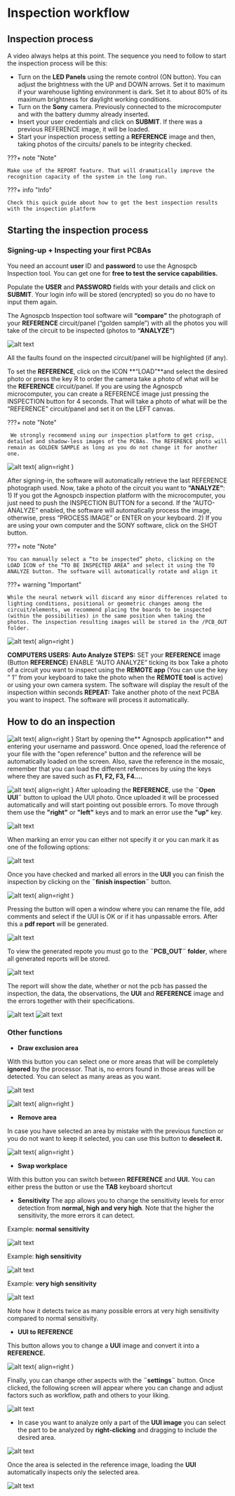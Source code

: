 # Inspection workflow

## Inspection process

A video always helps at this point. The sequence you need to follow to start the inspection process will be this:

- Turn on the **LED Panels** using the remote control (ON button). You can adjust the brightness with the UP and DOWN arrows. Set it to maximum if your warehouse lighting environment is dark. Set it to about 80% of its maximum brightness for daylight working conditions.
- Turn on the **Sony** camera. Previously connected to the microcomputer and with the battery dummy already inserted.
- Insert your user credentials and click on **SUBMIT**. If there was a previous REFERENCE image, it will be loaded.
- Start your inspection process setting a **REFERENCE** image and then, taking photos of the circuits/ panels to be integrity checked.

???+ note "Note"

    Make use of the REPORT feature. That will dramatically improve the recognition capacity of the system in the long run.

???+ info "Info"

    Check this quick guide about how to get the best inspection results with the inspection platform

## Starting the inspection process


### **Signing-up + Inspecting your first PCBAs**

You need an account **user** ID and **password** to use the Agnospcb Inspection tool. You can get one for **free to test the service capabilities​.**

Populate the **USER** and **PASSWORD** fields with your details and click on **SUBMIT**. Your login info will be stored (encrypted) so you do no have to input them again.

The Agnospcb Inspection tool software will **“compare”** the photograph of your **REFERENCE** circuit/panel (“golden sample”) with all the photos you will take of the circuit to be inspected (photos to **“ANALYZE“**)

![alt text](assets/image.png)

All the faults found on the inspected circuit/panel will be highlighted (if any).

To set the **REFERENCE**, click on the ICON **“LOAD”**and select the desired photo or press the key R to order the camera take a photo of what will be the **REFERENCE** circuit/panel. If you are using the Agnospcb microcomputer, you can create a REFERENCE image just pressing the INSPECTION button for 4 seconds. That will take a photo of what will be the “REFERENCE” circuit/panel and set it on the LEFT canvas. 

???+ note "Note"

     We strongly recommend using our inspection platform to get crisp, detailed and shadow-less images of the PCBAs. The REFERENCE photo will remain as GOLDEN SAMPLE as long as you do not change it for another one. 

![alt text](assets/shot-button.PNG){ align=right }

After signing-in, the software will automatically retrieve the last REFERENCE photograph used. Now, take a photo of the circuit you want to **“ANALYZE“**: 1) If you got the Agnospcb inspection platform with the microcomputer, you just need to push the INSPECTION BUTTON for a second. If the “AUTO-ANALYZE” enabled, the software will automatically process the image, otherwise, press “PROCESS IMAGE” or ENTER on your keyboard. 2) If you are using your own computer and the SONY software, click on the SHOT button.


???+ note "Note"

    You can manually select a “to be inspected” photo, clicking on the LOAD ICON of the “TO BE INSPECTED AREA” and select it using the TO ANALYZE button. The software will automatically rotate and align it

???+ warning "Important"

    While the neural network will discard any minor differences related to lighting conditions, positional or geometric changes among the circuit/elements, we recommend placing the boards to be inspected (within the possibilities) in the same position when taking the photos. The inspection resulting images will be stored in the /PCB_OUT folder.

![alt text](assets/111.PNG){ align=right }

**COMPUTERS USERS: Auto Analyze STEPS:**
SET your **REFERENCE** image (Button **REFERENCE**)
ENABLE “AUTO ANALYZE” ticking its box
Take a photo of a circuit you want to inspect using the **REMOTE app** (You can use the key ” 1″ from your keyboard to take the photo when the **REMOTE tool** is active) or using your own camera system.
The software will display the result of the inspection within seconds
**REPEAT:** Take another photo of the next PCBA you want to inspect. The software will process it automatically.

## How to do an inspection

![alt text](assets/Open-reference.PNG){ align=right }
Start by opening the** Agnospcb application** and entering your username and password. Once opened, load the reference of your file with the "open reference" button and the reference will be automatically loaded on the screen. Also, save the reference in the mosaic, remember that you can load the different references by using the keys where they are saved such as **F1, F2, F3, F4....**

![alt text](assets/Open-UUI.PNG){ align=right }
After uploading the **REFERENCE**, use the **¨Open UUI¨** button to upload the UUI photo. Once uploaded it will be processed automatically and will start pointing out possible errors. To move through them use the **"right"** or **"left"** keys and to mark an error use the **"up"** key.


![alt text](assets/ERRORS.png)

When marking an error you can either not specify it or you can mark it as one of the following options:

![alt text](assets/SELECT-FAULT.png)

Once you have checked and marked all errors in the **UUI** you can finish the inspection by clicking on the **¨finish inspection¨** button.

![alt text](assets/finish-inspection-button.png){ align=right }

Pressing the button will open a window where you can rename the file, add comments and select if the UUI is OK or if it has unpassable errors. After this a **pdf report** will be generated.

![alt text](assets/GENERATE-REPORT.png)

To view the generated repote you must go to the **¨PCB_OUT¨ folder**, where all generated reports will be stored.

![alt text](assets/PCB-OUT.png)

The report will show the date, whether or not the pcb has passed the inspection, the data, the observations, the **UUI** and **REFERENCE** image and the errors together with their specifications.

![alt text](assets/REPORT1.png)
![alt text](assets/REPORT2.png)

### Other functions 

- **Draw exclusion area**

With this button you can select one or more areas that will be completely **ignored** by the processor. That is, no errors found in those areas will be detected. You can select as many areas as you want. 

![alt text](assets/exclusion-area.png)


![alt text](assets/erase.PNG){ align=right }
- **Remove area**

In case you have selected an area by mistake with the previous function or you do not want to keep it selected, you can use this button to **deselect it.**

![alt text](assets/swap.PNG){ align=right }
- **Swap workplace**

With this button you can switch between **REFERENCE** and **UUI.** You can either press the button or use the **TAB** keyboard shortcut

- **Sensitivity**
The app allows you to change the sensitivity levels for error detection from **normal, high and very high**. Note that the higher the sensitivity, the more errors it can detect.

Example: **normal sensitivity**

![alt text](assets/normal-sensitivity.png)

Example: **high sensitivity**

![alt text](assets/high-sensitivity.png)

Example: **very high sensitivity**

![alt text](assets/very-high-sensitivity.png)

Note how it detects twice as many possible errors at very high sensitivity compared to normal sensitivity.

- **UUI to REFERENCE**

This button allows you to change a **UUI** image and convert it into a **REFERENCE.**

![alt text](assets/UUI-to-REF.png){ align=right }

Finally, you can change other aspects with the **¨settings¨** button. Once clicked, the following screen will appear where you can change and adjust factors such as workflow, path and others to your liking.

![alt text](assets/settings.2.png)

- In case you want to analyze only a part of the **UUI image** you can select the part to be analyzed by **right-clicking** and dragging to include the desired area.

![alt text](assets/reference-area.png)

Once the area is selected in the reference image, loading the **UUI** automatically inspects only the selected area.

![alt text](assets/UUI-area.png)